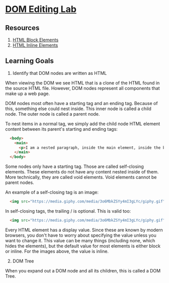 # [DOM Editing Lab](https://learn.co/tracks/online-software-engineering-structured/front-end-web-programming/manipulating-the-dom/dom-editing-lab)

## Resources

1. [HTML Block Elements](https://developer.mozilla.org/en/docs/Web/HTML/Block-level_elements)
2. [HTML Inline Elements](https://developer.mozilla.org/en-US/docs/Web/HTML/Inline_elements)

## Learning Goals

  1. Identify that DOM nodes are written as HTML

When viewing the DOM we see HTML that is a clone of the HTML found in the source HTML file. However, DOM nodes represent all components that make up a web page.

DOM nodes most often have a starting tag and an ending tag. Because of this, something else could nest inside. This inner node is called a child node. The outer node is called a parent node.

To nest items in a normal tag, we simply add the child node HTML element content between its parent's starting and ending tags:

```HTML
  <body>
    <main>
      <p>I am a nested paragraph, inside the main element, inside the body!</p>
    </main>
  </body>
```

Some nodes only have a starting tag. Those are called self-closing elements. These elements do not have any content nested inside of them. More technically, they are called void elements. Void elements cannot be parent nodes.

An example of a self-closing tag is an image:

```HTML
  <img src="https://media.giphy.com/media/3o6MbkZSYy4mI3gLYc/giphy.gif" alt="A policeman">
```

In self-closing tags, the trailing / is optional. This is valid too:

```HTML
  <img src="https://media.giphy.com/media/3o6MbkZSYy4mI3gLYc/giphy.gif" alt="A policeman" />
```

Every HTML element has a display value. Since these are known by modern browsers, you don't have to worry about specifying the value unless you want to change it. This value can be many things (including none, which hides the elements), but the default value for most elements is either block or inline. For the images above, the value is inline. 

  2. DOM Tree

  When you expand out a DOM node and all its children, this is called a DOM Tree.